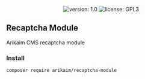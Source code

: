<p align="center">
    <img src="https://img.shields.io/github/release/arikaim/recaptcha-module.svg" alt="version: 1.0">
    <img src="https://img.shields.io/badge/License-GPLv3-blue.svg" alt="license: GPL3">
</p>

## Recaptcha Module

Arikaim CMS recaptcha module

### Install
```
composer require arikaim/recaptcha-module
```

